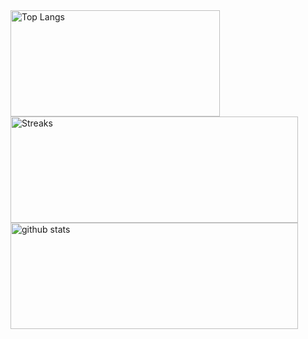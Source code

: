 <a href="https://github.com/spacehoboguy">
  <img align="center" src="https://github-readme-stats.vercel.app/api/top-langs/?username=spacehoboguy&layout=compact&theme=" alt="Top Langs" width="335" height="170" />
</a>
<a href="https://github.com/spacehoboguy">
  <img align="center" src="https://github-readme-streak-stats.herokuapp.com/?user=spacehoboguy&theme=&hide_border=false" alt="Streaks" width="460" height="170" />
</a>
<a href="https://github.com/spacehoboguy">
  <img align="center" src="https://github-readme-stats.vercel.app/api?username=spacehoboguy&hide=prs&count_private=true&show_icons=true&theme=" alt="github stats" width="460" height="170" />
</a>

<!--
**spacehoboguy/spacehoboguy** is a ✨ _special_ ✨ repository because its `README.md` (this file) appears on your GitHub profile.

Here are some ideas to get you started:

- 🔭 I’m currently working on ...
- 🌱 I’m currently learning ...
- 👯 I’m looking to collaborate on ...
- 🤔 I’m looking for help with ...
- 💬 Ask me about ...
- 📫 How to reach me: ...
- 😄 Pronouns: ...
- ⚡ Fun fact: ...
-->
